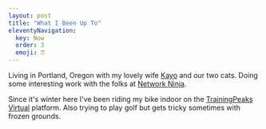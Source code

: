 ```yaml
---
layout: post
title: "What I Been Up To"
eleventyNavigation:
  key: Now
  order: 3
  emoji: ⏰
---
```

Living in Portland, Oregon with my lovely wife [Kayo](https://www.instagram.com/catfish13/) and our two cats. Doing some interesting work with the folks at [Network Ninja](https://networkninja.com/). 

Since it's winter here I've been riding my bike indoor on the [TrainingPeaks Virtual](https://www.trainingpeaks.com/virtual/) platform. Also trying to play golf but gets tricky sometimes with frozen grounds.